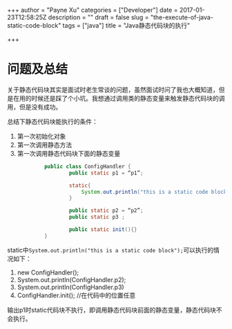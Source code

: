 +++
author = "Payne Xu"
categories = ["Developer"]
date = 2017-01-23T12:58:25Z
description = ""
draft = false
slug = "the-execute-of-java-static-code-block"
tags = ["java"]
title = "Java静态代码块的执行"

+++



# 问题及总结
关于静态代码块其实是面试时老生常谈的问题，虽然面试时问了我也大概知道，但是在用的时候还是踩了个小坑。我想通过调用类的静态变量来触发静态代码块的调用，但是没有成功。

总结下静态代码块能执行的条件：

1. 第一次初始化对象
2. 第一次调用静态方法
3. 第一次调用静态代码块下面的静态变量

<!--more-->

```java
            public class ConfigHandler {
                    public static p1 = “p1”;

                    static{
                        System.out.println("this is a static code block");
                    }

                    public static p2 = “p2”;
                    public static p3 ;

                    public static init(){}
            }
```

static中`System.out.println("this is a static code block");`可以执行的情况如下：

1. new ConfigHandler();
2. System.out.println(ConfigHandler.p2);
3. System.out.println(ConfigHandler.p3)
4. ConfigHandler.init(); //在代码中的位置任意

输出p1时static代码块不执行，即调用静态代码块前面的静态变量，静态代码块不会执行。



